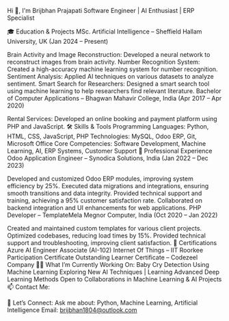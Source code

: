 Hi 👋, I'm Brijbhan Prajapati
Software Engineer | AI Enthusiast | ERP Specialist

🎓 Education & Projects
MSc. Artificial Intelligence – Sheffield Hallam University, UK (Jan 2024 – Present)

Brain Activity and Image Reconstruction: Developed a neural network to reconstruct images from brain activity.
Number Recognition System: Created a high-accuracy machine learning system for number recognition.
Sentiment Analysis: Applied AI techniques on various datasets to analyze sentiment.
Smart Search for Researchers: Designed a smart search tool using machine learning to help researchers find relevant literature.
Bachelor of Computer Applications – Bhagwan Mahavir College, India (Apr 2017 – Apr 2020)

Rental Services: Developed an online booking and payment platform using PHP and JavaScript.
🛠️ Skills & Tools
Programming Languages: Python, HTML, CSS, JavaScript, PHP
Technologies: MySQL, Odoo ERP, Git, Microsoft Office
Core Competencies: Software Development, Machine Learning, AI, ERP Systems, Customer Support
💼 Professional Experience
Odoo Application Engineer – Synodica Solutions, India (Jan 2022 – Dec 2023)

Developed and customized Odoo ERP modules, improving system efficiency by 25%.
Executed data migrations and integrations, ensuring smooth transitions and data integrity.
Provided technical support and training, achieving a 95% customer satisfaction rate.
Collaborated on backend integration and UI enhancements for web applications.
PHP Developer – TemplateMela Megnor Computer, India (Oct 2020 – Jan 2022)

Created and maintained custom templates for various client projects.
Optimized codebases, reducing load times by 15%.
Provided technical support and troubleshooting, improving client satisfaction.
🏅 Certifications
Azure AI Engineer Associate (AI-102)
Internet Of Things – IIT Roorkee Participation Certificate
Outstanding Learner Certificate – Codezeel Company
👨‍💻 What I’m Currently Working On:
Baby Cry Detection Using Machine Learning
Exploring New AI Techniques | Learning Advanced Deep Learning Methods
Open to Collaborations in Machine Learning & AI Projects
📫 Contact Me:


💬 Let’s Connect:
Ask me about: Python, Machine Learning, Artificial Intelligence
Email: brijbhan1804@outlook.com
